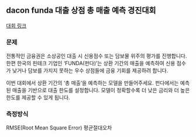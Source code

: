 ## dacon funda 대출 상점 총 매출 예측 경진대회
[대회 링크](https://dacon.io/competitions/official/136/overview/)

### 문제
 전통적인 금융권은 소상공인 대출 시 신용점수 또는 담보물 위주의 평가를 진행합니다. 한편 한국의 핀테크 기업인 ‘FUNDA(펀다)’는 상환 기간의 매출을 예측하여 신용 점수가 낮거나 담보를 가지지 못하는 우수 상점들에 금융 기회를 제공하려 합니다.

 이번 대회에서 상환 기간의 ‘총 매출’을 예측하는 모델을 만들어주세요. 펀다에서는 예측된 매출을 기반으로 대출 한도를 설정합니다. 모델이 정확할수록 더 낮은 금리와 더 높은 한도를 제공할 수 있게 됩니다.

### 측정방식
RMSE(Root Mean Square Error) 평균절대오차 
